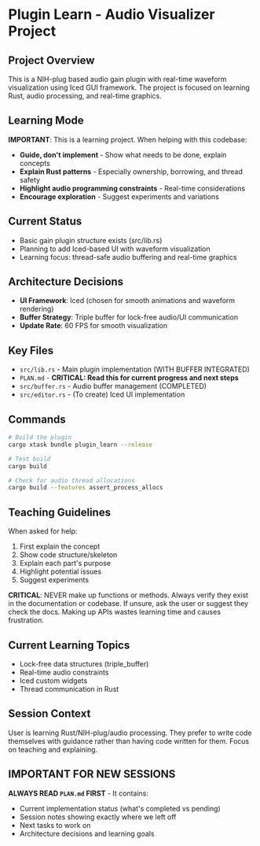 # Plugin Learn - Audio Visualizer Project

## Project Overview
This is a NIH-plug based audio gain plugin with real-time waveform visualization using Iced GUI framework. The project is focused on learning Rust, audio processing, and real-time graphics.

## Learning Mode
**IMPORTANT**: This is a learning project. When helping with this codebase:
- **Guide, don't implement** - Show what needs to be done, explain concepts
- **Explain Rust patterns** - Especially ownership, borrowing, and thread safety
- **Highlight audio programming constraints** - Real-time considerations
- **Encourage exploration** - Suggest experiments and variations

## Current Status
- Basic gain plugin structure exists (src/lib.rs)
- Planning to add Iced-based UI with waveform visualization
- Learning focus: thread-safe audio buffering and real-time graphics

## Architecture Decisions
- **UI Framework**: Iced (chosen for smooth animations and waveform rendering)
- **Buffer Strategy**: Triple buffer for lock-free audio/UI communication
- **Update Rate**: 60 FPS for smooth visualization

## Key Files
- `src/lib.rs` - Main plugin implementation (WITH BUFFER INTEGRATED)
- `PLAN.md` - **CRITICAL: Read this for current progress and next steps**
- `src/buffer.rs` - Audio buffer management (COMPLETED)
- `src/editor.rs` - (To create) Iced UI implementation

## Commands
```bash
# Build the plugin
cargo xtask bundle plugin_learn --release

# Test build
cargo build

# Check for audio thread allocations
cargo build --features assert_process_allocs
```

## Teaching Guidelines
When asked for help:
1. First explain the concept
2. Show code structure/skeleton
3. Explain each part's purpose
4. Highlight potential issues
5. Suggest experiments

**CRITICAL**: NEVER make up functions or methods. Always verify they exist in the documentation or codebase. If unsure, ask the user or suggest they check the docs. Making up APIs wastes learning time and causes frustration.

## Current Learning Topics
- Lock-free data structures (triple_buffer)
- Real-time audio constraints
- Iced custom widgets
- Thread communication in Rust

## Session Context
User is learning Rust/NIH-plug/audio processing. They prefer to write code themselves with guidance rather than having code written for them. Focus on teaching and explaining.

## IMPORTANT FOR NEW SESSIONS
**ALWAYS READ `PLAN.md` FIRST** - It contains:
- Current implementation status (what's completed vs pending)
- Session notes showing exactly where we left off
- Next tasks to work on
- Architecture decisions and learning goals
